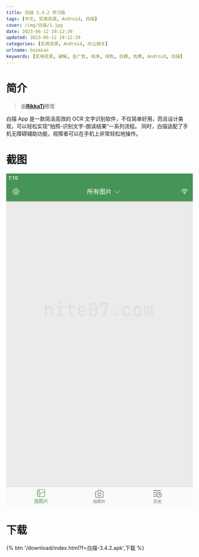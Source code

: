 ```yaml
---
title: 白描 3.4.2 学习版
tags: [中文, 实用资源, Android, 白描]
cover: /img/白描/1.jpg
date: 2023-06-12 19:12:39
updated: 2023-06-12 19:12:39
categories: [实用资源, Android, 办公相关]
urlname: baimiao
keywords: [实用资源, 破解, 去广告, 纯净, 绿色, 白嫖, 免费, Android, 白描]
---
```


# 简介

> 由[**RikkaTi**](/laiyuan)修改

白描 App 是一款简洁高效的 OCR 文字识别软件，不仅简单好用，而且设计美观，可以轻松实现“拍照-识别文字-朗读结果”一系列流程。 同时，白描适配了手机无障碍辅助功能，视障者可以在手机上非常轻松地操作。

# 截图

![](/img/白描/2.jpg)

# 下载

{% btn '/download/index.html?f=白描-3.4.2.apk',下载 %}

